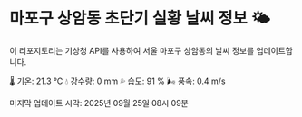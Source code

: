 
# 마포구 상암동 초단기 실황 날씨 정보 🌤️

이 리포지토리는 기상청 API를 사용하여 서울 마포구 상암동의 날씨 정보를 업데이트합니다. 

🌡️ 기온: 21.3 ℃
💧 강수량: 0 mm
💦 습도: 91 %
🌬️ 풍속: 0.4 m/s

마지막 업데이트 시각: 2025년 09월 25일 08시 09분    
